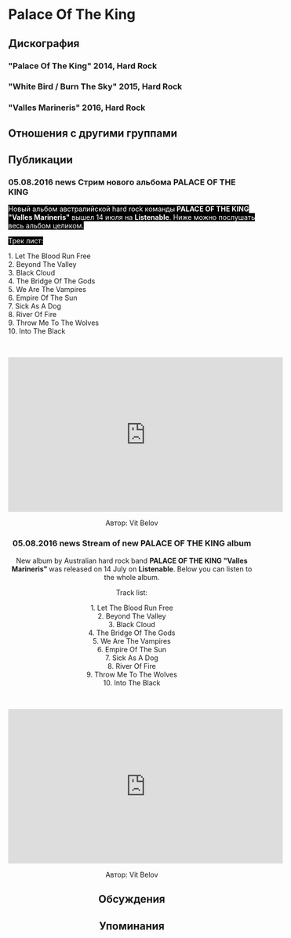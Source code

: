 # Palace Of The King



## Дискография

### "Palace Of The King" 2014, Hard Rock



### "White Bird / Burn The Sky" 2015, Hard Rock



### "Valles Marineris" 2016, Hard Rock




## Отношения с другими группами


## Публикации

### 05.08.2016 news Стрим нового альбома PALACE OF THE KING

<p><font color="#ffffff" style="background-color: rgb(0, 0, 0);">Новый альбом австралийской hard rock команды<strong> PALACE OF THE KING "Valles Marineris"</strong> вышел 14 июля на <strong>Listenable</strong>. Ниже можно послушать весь альбом целиком.</font></p><p><font color="#ffffff" style="background-color: rgb(0, 0, 0);">Трек лист:</font></p><p>1. Let The Blood Run Free<br>2. Beyond The Valley<br>3. Black Cloud<br>4. The Bridge Of The Gods<br>5. We Are The Vampires<br>6. Empire Of The Sun<br>7. Sick As A Dog<br>8. River Of Fire<br>9. Throw Me To The Wolves<br>10. Into The Black</p><p>&nbsp;<center><iframe width="560" height="315" src="https://www.youtube.com/embed/oT4c4ToKZGY" frameborder="0" allowfullscreen></iframe></p>
Автор: Vit Belov

### 05.08.2016 news Stream of new PALACE OF THE KING album

<p>New album by Australian hard rock band <strong>PALACE OF THE KING "Valles Marineris" </strong>was released on 14 July on <strong>Listenable</strong>. Below you can listen to the whole album.</p><p>Track list:</p><p>1. Let The Blood Run Free<br>2. Beyond The Valley<br>3. Black Cloud<br>4. The Bridge Of The Gods<br>5. We Are The Vampires<br>6. Empire Of The Sun<br>7. Sick As A Dog<br>8. River Of Fire<br>9. Throw Me To The Wolves<br>10. Into The Black</p><p>&nbsp;<center><iframe width="560" height="315" src="https://www.youtube.com/embed/oT4c4ToKZGY" frameborder="0" allowfullscreen></iframe></p>
Автор: Vit Belov


## Обсуждения


## Упоминания

